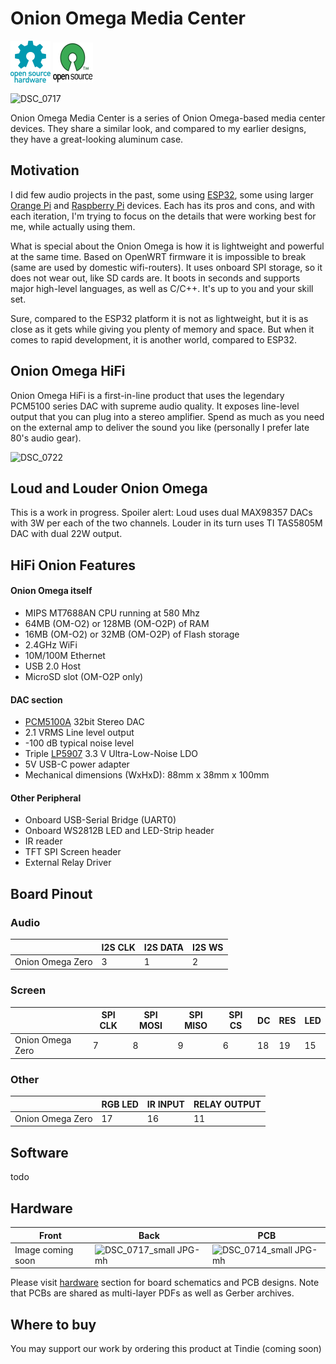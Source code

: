 # Onion Omega Media Center

![Open Source Hardware](/images/open-source-hardware-logo.png)
![Open Source Software](/images/open-source-software-logo.png)

![DSC_0717](https://github.com/sonocotta/onion-omega-media-center/assets/5459747/e4f8ee2f-6547-494d-874e-77a47a807049)

Onion Omega Media Center is a series of Onion Omega-based media center devices. They share a similar look, and compared to my earlier designs, they have a great-looking aluminum case.

## Motivation

I did few audio projects in the past, some using [ESP32](https://hackaday.io/project/173620-loud-esp), some using larger [Orange Pi](https://hackaday.io/project/191936-orange-pi-home-media-center) and [Raspberry Pi](https://hackaday.io/project/195272-raspberry-pi-media-center) devices. Each has its pros and cons, and with each iteration, I'm trying to focus on the details that were working best for me, while actually using them. 

What is special about the Onion Omega is how it is lightweight and powerful at the same time. Based on OpenWRT firmware it is impossible to break (same are used by domestic wifi-routers). It uses onboard SPI storage, so it does not wear out, like SD cards are. It boots in seconds and supports major high-level languages, as well as C/C++. It's up to you and your skill set.

Sure, compared to the ESP32 platform it is not as lightweight, but it is as close as it gets while giving you plenty of memory and space. But when it comes to rapid development, it is another world, compared to ESP32.

## Onion Omega HiFi

Onion Omega HiFi is a first-in-line product that uses the legendary PCM5100 series DAC with supreme audio quality. It exposes line-level output that you can plug into a stereo amplifier. Spend as much as you need on the external amp to deliver the sound you like (personally I prefer late 80's audio gear).

![DSC_0722](https://github.com/sonocotta/onion-omega-media-center/assets/5459747/210d950e-39bd-49e9-8bcf-66397146397f)

## Loud and Louder Onion Omega

This is a work in progress. Spoiler alert: Loud uses dual MAX98357 DACs with 3W per each of the two channels. Louder in its turn uses TI TAS5805M DAC with dual 22W output.

## HiFi Onion Features

#### Onion Omega itself

- MIPS MT7688AN CPU running at 580 Mhz 
- 64MB (OM-O2) or 128MB (OM-O2P) of RAM
- 16MB (OM-O2) or 32MB (OM-O2P) of Flash storage
- 2.4GHz WiFi
- 10M/100M Ethernet
- USB 2.0 Host
- MicroSD slot (OM-O2P only)

#### DAC section

- [PCM5100A](https://www.ti.com/product/PCM5100A) 32bit Stereo DAC
- 2.1 VRMS Line level output
- -100 dB typical noise level
- Triple [LP5907](https://www.ti.com/lit/ds/symlink/lp5907.pdf) 3.3 V Ultra-Low-Noise LDO
- 5V USB-C power adapter
- Mechanical dimensions (WxHxD): 88mm x 38mm x 100mm

#### Other Peripheral

- Onboard USB-Serial Bridge (UART0)
- Onboard WS2812B LED and LED-Strip header
- IR reader
- TFT SPI Screen header
- External Relay Driver 

## Board Pinout

### Audio

|       | I2S CLK | I2S DATA | I2S WS | 
|-------|---------|----------|--------|
| Onion Omega Zero | 3      | 1       | 2     | 

### Screen

|       | SPI CLK  |SPI MOSI| SPI MISO | SPI CS   | DC   | RES  |  LED | 
|-------|----------|--------|----------|-----------|-----------|-----------|---------|
| Onion Omega Zero |  7     |  8   |   9      |   6  | 18      |     19     | 15        | 


### Other

|       | RGB LED  | IR INPUT | RELAY OUTPUT | 
|-------|----------|--------|----------|
| Onion Omega Zero |  17      |  16    |   11      |  


## Software

todo


## Hardware

| Front | Back | PCB |
|---|---|---|
| Image coming soon | ![DSC_0717_small JPG-mh](https://github.com/sonocotta/onion-omega-media-center/assets/5459747/43d97a98-52ca-4b67-bd46-684fa9093b58) | ![DSC_0714_small JPG-mh](https://github.com/sonocotta/onion-omega-media-center/assets/5459747/9597f89d-0ac6-4a34-801f-b61629dded29)

Please visit [hardware](/hardware/) section for board schematics and PCB designs. Note that PCBs are shared as multi-layer PDFs as well as Gerber archives.

## Where to buy

You may support our work by ordering this product at Tindie (coming soon)
